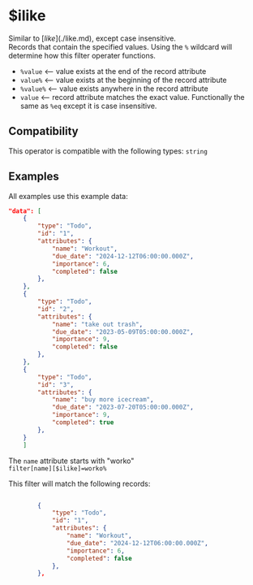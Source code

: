 # $ilike

Similar to [$like](./$like.md), except case insensitive.<br>
Records that contain the specified values. Using the `%` wildcard will determine how this filter operater functions.<br>

- `%value` <-- value exists at the end of the record attribute<br>
- `value%`  <-- value exists at the beginning of the record attribute<br>
- `%value%` <-- value exists anywhere in the record attribute<br>
- `value` <-- record attribute matches the exact value. Functionally the same as `%eq` except it is case insensitive.

## Compatibility

This operator is compatible with the following types:
 `string`

## Examples

All examples use this example data:

```json
"data": [
    {
        "type": "Todo",
        "id": "1",
        "attributes": {
            "name": "Workout",
            "due_date": "2024-12-12T06:00:00.000Z",
            "importance": 6,
            "completed": false
        },
    },
    {
        "type": "Todo",
        "id": "2",
        "attributes": {
            "name": "take out trash",
            "due_date": "2023-05-09T05:00:00.000Z",
            "importance": 9,
            "completed": false
        },
    },
    {
        "type": "Todo",
        "id": "3",
        "attributes": {
            "name": "buy more icecream",
            "due_date": "2023-07-20T05:00:00.000Z",
            "importance": 9,
            "completed": true
        },
    }
    ]
```

The `name` attribute starts with "worko"<br>
`filter[name][$ilike]=worko%`<br>

This filter will match the following records:<br>

```json

        {
            "type": "Todo",
            "id": "1",
            "attributes": {
                "name": "Workout",
                "due_date": "2024-12-12T06:00:00.000Z",
                "importance": 6,
                "completed": false
            },
        },
```

